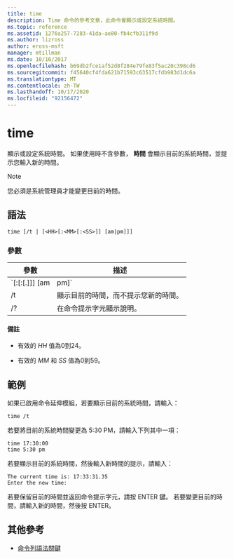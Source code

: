 ```yaml
---
title: time
description: Time 命令的參考文章，此命令會顯示或設定系統時間。
ms.topic: reference
ms.assetid: 1276a257-7283-41da-ae80-fb4cfb311f9d
ms.author: lizross
author: eross-msft
manager: mtillman
ms.date: 10/16/2017
ms.openlocfilehash: b69db2fce1af52d8f284e79fe83f5ac20c398cd6
ms.sourcegitcommit: f45640cf4fda621b71593c63517cfdb983d1dc6a
ms.translationtype: MT
ms.contentlocale: zh-TW
ms.lasthandoff: 10/17/2020
ms.locfileid: "92156472"
---
```

# <a name="time"></a>time

顯示或設定系統時間。 如果使用時不含參數， **時間** 會顯示目前的系統時間，並提示您輸入新的時間。

> [!NOTE]
> 您必須是系統管理員才能變更目前的時間。

## <a name="syntax"></a>語法

```
time [/t | [<HH>[:<MM>[:<SS>]] [am|pm]]]
```

### <a name="parameters"></a>參數

| 參數 | 描述 |
|--|--|
| `<HH>[:<MM>[:<SS>[.<NN>]]] [am | pm]` | 將系統時間設定為指定的新時間，其中 *HH* 是以小時 (所需的時間) ， *MM* 是以分鐘為單位，而 *SS* 則以秒為單位。 *NN* 可以用來指定百分之一秒。 您必須將 *HH*、 *MM*和 *SS* 的值分隔為冒號 (： ) 。 *SS* 和 *NN* 必須以句號分隔 (。 ) 。<p>如果未指定 **am** 或 **pm** ，則 **時間** 預設會使用24小時制。 |
| /t | 顯示目前的時間，而不提示您新的時間。 |
| /? | 在命令提示字元顯示說明。 |

#### <a name="remarks"></a>備註

- 有效的 *HH* 值為0到24。

- 有效的 *MM* 和 *SS* 值為0到59。

## <a name="examples"></a>範例

如果已啟用命令延伸模組，若要顯示目前的系統時間，請輸入：

```
time /t
```

若要將目前的系統時間變更為 5:30 PM，請輸入下列其中一項：

```
time 17:30:00
time 5:30 pm
```

若要顯示目前的系統時間，然後輸入新時間的提示，請輸入：

```
The current time is: 17:33:31.35
Enter the new time:
```

若要保留目前的時間並返回命令提示字元，請按 ENTER 鍵。 若要變更目前的時間，請輸入新的時間，然後按 ENTER。

## <a name="additional-references"></a>其他參考

- [命令列語法關鍵](command-line-syntax-key.md)
